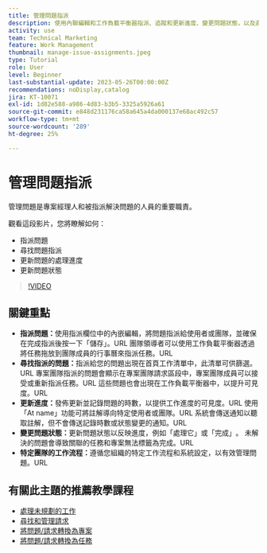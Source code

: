 ```yaml
---
title: 管理問題指派
description: 使用內聯編輯和工作負載平衡器指派、追蹤和更新進度、變更問題狀態，以及遵循團隊特定的工作流程，以順暢執行專案，從而有效管理Workfront中的問題。
activity: use
team: Technical Marketing
feature: Work Management
thumbnail: manage-issue-assignments.jpeg
type: Tutorial
role: User
level: Beginner
last-substantial-update: 2023-05-26T00:00:00Z
recommendations: noDisplay,catalog
jira: KT-10071
exl-id: 1d82e588-a986-4d83-b3b5-3325a5926a61
source-git-commit: e848d231176ca58a645a4da000137e68ac492c57
workflow-type: tm+mt
source-wordcount: '289'
ht-degree: 25%

---
```


# 管理問題指派

管理問題是專案經理人和被指派解決問題的人員的重要職責。

觀看這段影片，您將瞭解如何：

* 指派問題
* 尋找問題指派
* 更新問題的處理進度
* 更新問題狀態

>[!VIDEO](https://video.tv.adobe.com/v/3446966/?quality=12&learn=on&enablevpops&captions=chi_hant)

## 關鍵重點

* **指派問題：**&#x200B;使用指派欄位中的內嵌編輯，將問題指派給使用者或團隊，並確保在完成指派後按一下「儲存」。&#x200B;URL 團隊領導者可以使用工作負載平衡器透過將任務拖放到團隊成員的行事曆來指派任務。&#x200B;URL
* **尋找指派的問題：**&#x200B;指派給您的問題出現在首頁工作清單中，此清單可供篩選。&#x200B;URL 專案團隊指派的問題會顯示在專案團隊請求區段中，專案團隊成員可以接受或重新指派任務。&#x200B;URL 這些問題也會出現在工作負載平衡器中，以提升可見度。&#x200B;URL
* **更新進度：**&#x200B;發佈更新並記錄問題的時數，以提供工作進度的可見度。&#x200B;URL 使用「At name」功能可將註解導向特定使用者或團隊。&#x200B;URL 系統會傳送通知以聽取註解，但不會傳送記錄時數或狀態變更的通知。&#x200B;URL
* **變更問題狀態：**&#x200B;更新問題狀態以反映進度，例如「處理它」或「完成」&#x200B;。 未解決的問題會導致關聯的任務和專案無法標籤為完成。&#x200B;URL
* **特定團隊的工作流程：**&#x200B;遵循您組織的特定工作流程和系統設定，以有效管理問題。&#x200B;URL


## 有關此主題的推薦教學課程

* [處理未規劃的工作](/help/manage-work/issues-requests/handle-unplanned-work.md)
* [尋找和管理請求](/help/manage-work/issues-requests/find-requests.md)
* [將問題/請求轉換為專案](/help/manage-work/issues-requests/create-a-project-from-a-request.md)
* [將問題/請求轉換為任務](/help/manage-work/issues-requests/convert-issues-to-other-work-items.md)
